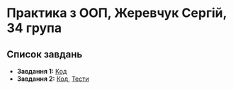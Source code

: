 # Практика з ООП, Жеревчук Сергій, 34 група

## Список завдань
- **Завдання 1:** [Код](src/Task_1)
- **Завдання 2:** [Код](src/Task_2), [Тести](test/Task_2/Test.java)
